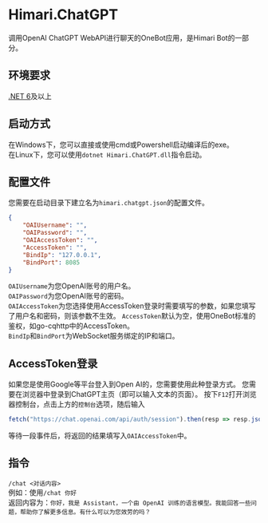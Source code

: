 # Himari.ChatGPT
调用OpenAI ChatGPT WebAPI进行聊天的OneBot应用，是Himari Bot的一部分。

## 环境要求
[.NET 6](https://dotnet.microsoft.com/en-us/download/dotnet/6.0)及以上  

## 启动方式
在Windows下，您可以直接或使用cmd或Powershell启动编译后的exe。  
在Linux下，您可以使用```dotnet Himari.ChatGPT.dll```指令启动。

## 配置文件
您需要在启动目录下建立名为```himari.chatgpt.json```的配置文件。
```json
{
	"OAIUsername": "",
	"OAIPassword": "",
	"OAIAccessToken": "",
	"AccessToken": "",
	"BindIp": "127.0.0.1",
	"BindPort": 8085
}
```

```OAIUsername```为您OpenAI账号的用户名。  
```OAIPassword```为您OpenAI账号的密码。  
```OAIAccessToken```为您选择使用AccessToken登录时需要填写的参数，如果您填写了用户名和密码，则该参数不生效。
```AccessToken```默认为空，使用OneBot标准的鉴权，如go-cqhttp中的AccessToken。  
```BindIp```和```BindPort```为WebSocket服务绑定的IP和端口。  

## AccessToken登录
如果您是使用Google等平台登入到Open AI的，您需要使用此种登录方式。
您需要在浏览器中登录到ChatGPT主页（即可以输入文本的页面）。
按下```F12```打开浏览器控制台，点击上方的```控制台```选项，随后输入
```javascript
fetch("https://chat.openai.com/api/auth/session").then(resp => resp.json()).then(json => console.log(json.accessToken))
````
等待一段事件后，将返回的结果填写入```OAIAccessToken```中。

## 指令
```/chat <对话内容>```  
例如：使用```/chat 你好```   
返回内容为：```你好，我是 Assistant，一个由 OpenAI 训练的语言模型。我能回答一些问题，帮助你了解更多信息。有什么可以为您效劳的吗？```
